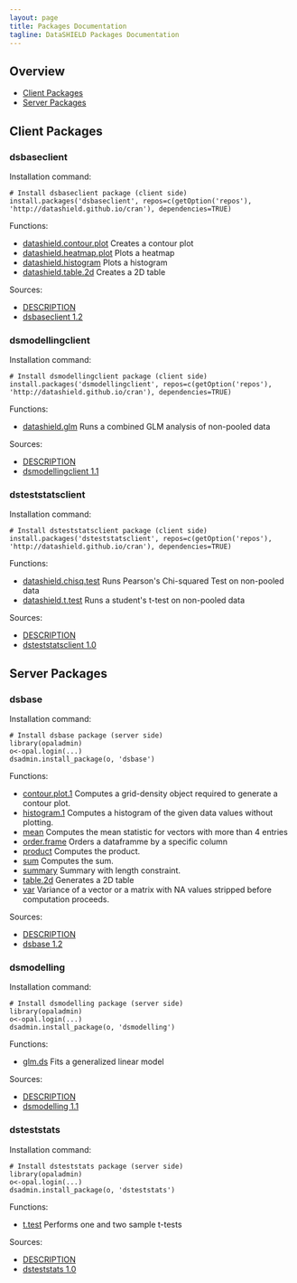 ```yaml
---
layout: page
title: Packages Documentation
tagline: DataSHIELD Packages Documentation
---
```


## Overview

* [Client Packages](#client)
* [Server Packages](#server)



<a name="client"> </a>
## Client Packages

### dsbaseclient

Installation command:

	# Install dsbaseclient package (client side)
	install.packages('dsbaseclient', repos=c(getOption('repos'), 'http://datashield.github.io/cran'), dependencies=TRUE)

Functions:


* [datashield.contour.plot](dsbaseclient/datashield.contour.plot.html) Creates a contour plot
* [datashield.heatmap.plot](dsbaseclient/datashield.heatmap.plot.html) Plots a heatmap
* [datashield.histogram](dsbaseclient/datashield.histogram.html) Plots a histogram
* [datashield.table.2d](dsbaseclient/datashield.table.2d.html) Creates a 2D table

Sources:

* [DESCRIPTION](https://raw.github.com/datashield/dsbaseclient/1.2/DESCRIPTION)
* [dsbaseclient 1.2](https://github.com/datashield/dsbaseclient/tree/1.2)


### dsmodellingclient

Installation command:

	# Install dsmodellingclient package (client side)
	install.packages('dsmodellingclient', repos=c(getOption('repos'), 'http://datashield.github.io/cran'), dependencies=TRUE)

Functions:


* [datashield.glm](dsmodellingclient/datashield.glm.html) Runs a combined GLM analysis of non-pooled data

Sources:

* [DESCRIPTION](https://raw.github.com/datashield/dsmodellingclient/1.1/DESCRIPTION)
* [dsmodellingclient 1.1](https://github.com/datashield/dsmodellingclient/tree/1.1)


### dsteststatsclient

Installation command:

	# Install dsteststatsclient package (client side)
	install.packages('dsteststatsclient', repos=c(getOption('repos'), 'http://datashield.github.io/cran'), dependencies=TRUE)

Functions:


* [datashield.chisq.test](dsteststatsclient/datashield.chisq.test.html) Runs Pearson's Chi-squared Test on non-pooled data
* [datashield.t.test](dsteststatsclient/datashield.t.test.html) Runs a student's t-test on non-pooled data

Sources:

* [DESCRIPTION](https://raw.github.com/datashield/dsteststatsclient/1.0/DESCRIPTION)
* [dsteststatsclient 1.0](https://github.com/datashield/dsteststatsclient/tree/1.0)


<a name="server"> </a>
## Server Packages

### dsbase

Installation command:

	# Install dsbase package (server side)
	library(opaladmin)
	o<-opal.login(...)
	dsadmin.install_package(o, 'dsbase')

Functions:


* [contour.plot.1](dsbase/contour.plot.1.html) Computes a grid-density object required to generate a contour plot.
* [histogram.1](dsbase/histogram.1.html) Computes a histogram of the given data values without plotting.
* [mean](dsbase/mean.html) Computes the mean statistic for vectors with more than 4 entries
* [order.frame](dsbase/order.frame.html) Orders a dataframme by a specific column
* [product](dsbase/product.html) Computes the product.
* [sum](dsbase/sum.html) Computes the sum.
* [summary](dsbase/summary.html) Summary with length constraint.
* [table.2d](dsbase/table.2d.html) Generates a 2D table
* [var](dsbase/var.html) Variance of a vector or a matrix with NA values stripped before computation proceeds.

Sources:

* [DESCRIPTION](https://raw.github.com/datashield/dsbase/1.2/DESCRIPTION)
* [dsbase 1.2](https://github.com/datashield/dsbase/tree/1.2)


### dsmodelling

Installation command:

	# Install dsmodelling package (server side)
	library(opaladmin)
	o<-opal.login(...)
	dsadmin.install_package(o, 'dsmodelling')

Functions:


* [glm.ds](dsmodelling/glm.ds.html) Fits a generalized linear model

Sources:

* [DESCRIPTION](https://raw.github.com/datashield/dsmodelling/1.1/DESCRIPTION)
* [dsmodelling 1.1](https://github.com/datashield/dsmodelling/tree/1.1)


### dsteststats

Installation command:

	# Install dsteststats package (server side)
	library(opaladmin)
	o<-opal.login(...)
	dsadmin.install_package(o, 'dsteststats')

Functions:


* [t.test](dsteststats/t.test.html) Performs one and two sample t-tests

Sources:

* [DESCRIPTION](https://raw.github.com/datashield/dsteststats/1.0/DESCRIPTION)
* [dsteststats 1.0](https://github.com/datashield/dsteststats/tree/1.0)
